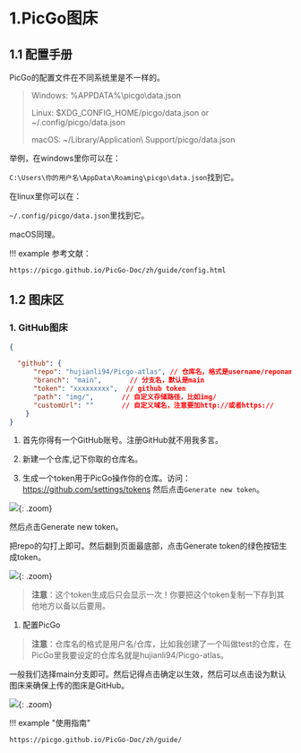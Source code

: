 # 1.PicGo图床

## 1.1 配置手册

PicGo的配置文件在不同系统里是不一样的。


> Windows: %APPDATA%\picgo\data.json 
> 
> Linux: $XDG_CONFIG_HOME/picgo/data.json or ~/.config/picgo/data.json 
> 
> macOS: ~/Library/Application\ Support/picgo/data.json


举例，在windows里你可以在：

`C:\Users\你的用户名\AppData\Roaming\picgo\data.json`找到它。

在linux里你可以在：

`~/.config/picgo/data.json`里找到它。

macOS同理。


!!! example 参考文献：

    https://picgo.github.io/PicGo-Doc/zh/guide/config.html


## 1.2 图床区

### 1. GitHub图床

```json
{
  
  "github": {
      "repo": "hujianli94/Picgo-atlas", // 仓库名，格式是username/reponame
      "branch": "main",       // 分支名，默认是main
      "token": "xxxxxxxxx",  // github token
      "path": "img/",       // 自定义存储路径，比如img/
      "customUrl": ""       // 自定义域名，注意要加http://或者https://
    }
}
```
1. 首先你得有一个GitHub账号。注册GitHub就不用我多言。

2. 新建一个仓库,记下你取的仓库名。
3. 生成一个token用于PicGo操作你的仓库。访问：https://github.com/settings/tokens  然后点击`Generate new token`。


![](https://jsd.cdn.zzko.cn/gh/hujianli94/Picgo-atlas@main/img/20230411113514.png){: .zoom}




然后点击Generate new token。

把repo的勾打上即可。然后翻到页面最底部，点击Generate token的绿色按钮生成token。


![](https://jsd.cdn.zzko.cn/gh/hujianli94/Picgo-atlas@main/img/20230411113649.png){: .zoom}




> **注意**：这个token生成后只会显示一次！你要把这个token复制一下存到其他地方以备以后要用。



1. 配置PicGo


> **注意**：仓库名的格式是用户名/仓库，比如我创建了一个叫做test的仓库，在PicGo里我要设定的仓库名就是hujianli94/Picgo-atlas。


一般我们选择main分支即可。然后记得点击确定以生效，然后可以点击设为默认图床来确保上传的图床是GitHub。


![](https://jsd.cdn.zzko.cn/gh/hujianli94/Picgo-atlas@main/img/20230411113758.png){: .zoom}






!!! example "使用指南"

    https://picgo.github.io/PicGo-Doc/zh/guide/




